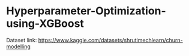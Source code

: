 # Hyperparameter-Optimization-using-XGBoost

Dataset link: https://www.kaggle.com/datasets/shrutimechlearn/churn-modelling
